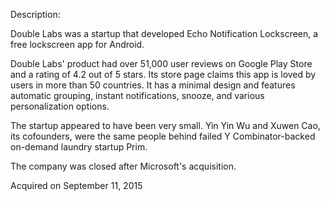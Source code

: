 Description:

Double Labs was a startup that developed Echo Notification Lockscreen, a free lockscreen app for Android.

Double Labs' product had over 51,000 user reviews on Google Play Store and a rating of 4.2 out of 5 stars. Its store page claims this app is loved by users in more than 50 countries. It has a minimal design and features automatic grouping, instant notifications, snooze, and various personalization options.

The startup appeared to have been very small. Yin Yin Wu and Xuwen Cao, its cofounders, were the same people behind failed Y Combinator-backed on-demand laundry startup Prim.

The company was closed after Microsoft's acquisition.

Acquired on September 11, 2015